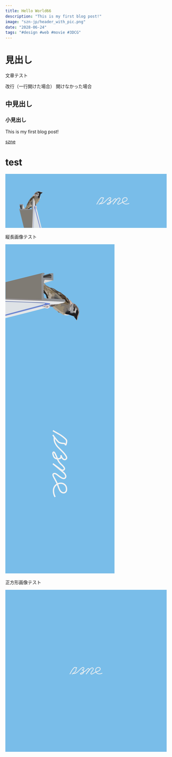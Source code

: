 ```yaml
---
title: Hello World66
description: "This is my first blog post!"
image: "szn-jp/header_with_pic.png"
date: "2028-06-24"
tags: "#design #web #movie #3DCG"
---
```


# 見出し

文章テスト

改行（一行開けた場合）
開けなかった場合

## 中見出し

### 小見出し

This is my first blog post!

[szne](https://szn.jp)

<h1>test</h1>

![alt text](szn-jp/header_with_pic.png)

縦長画像テスト

![alt text](szn-jp/test.png)

正方形画像テスト

![alt text](szn-jp/header_bsky.png)
